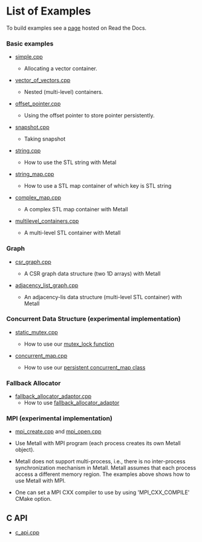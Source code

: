 # List of Examples

To build examples see a [page](https://metall.readthedocs.io/en/latest/advanced_build/example_test_bench/) hosted on Read the Docs.

### Basic examples

* [simple.cpp](simple.cpp)
    * Allocating a vector container.

* [vector_of_vectors.cpp](vector_of_vectors.cpp)
    * Nested (multi-level) containers.

* [offset_pointer.cpp](offset_pointer.cpp)
    * Using the offset pointer to store pointer persistently.

* [snapshot.cpp](snapshot.cpp)
    * Taking snapshot

* [string.cpp](string.cpp)
    * How to use the STL string with Metal

* [string_map.cpp](string_map.cpp)
    * How to use a STL map container of which key is STL string

* [complex_map.cpp](complex_map.cpp)
    * A complex STL map container with Metall

* [multilevel_containers.cpp](multilevel_containers.cpp)
    * A multi-level STL container with Metall


### Graph

* [csr_graph.cpp](csr_graph.cpp)
    * A CSR graph data structure (two 1D arrays) with Metall

* [adjacency_list_graph.cpp](adjacency_list_graph.cpp)
    * An adjacency-lis data structure (multi-level STL container) with Metall


### Concurrent Data Structure (experimental implementation)
* [static_mutex.cpp](static_mutex.cpp)
    * How to use our [mutex_lock function](../include/metall_utility/mutex.hpp)

* [concurrent_map.cpp](concurrent_map.cpp)
    * How to use our [persistent concurrent_map class](../include/metall_container/concurrent_map.hpp)


### Fallback Allocator
* [fallback_allocator_adaptor.cpp](fallback_allocator_adaptor.cpp)
    * How to use [fallback_allocator_adaptor](../include/metall_utility/fallback_allocator_adaptor.hpp)


### MPI (experimental implementation)

* [mpi_create.cpp](mpi_create.cpp) and [mpi_open.cpp](mpi_open.cpp)

* Use Metall with MPI program (each process creates its own Metall object).

* Metall does not support multi-process, i.e., there is no inter-process synchronization mechanism in Metall. Metall assumes that each process access a different memory region. The examples above shows how to use Metall with MPI.

* One can set a MPI CXX compiler to use by using 'MPI_CXX_COMPILE' CMake option.

## C API
* [c_api.cpp](c_api.c)
